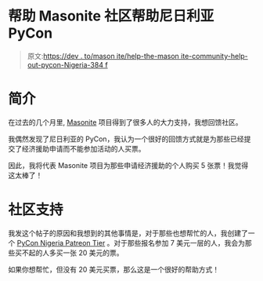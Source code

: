 # 帮助 Masonite 社区帮助尼日利亚 PyCon

> 原文:[https://dev . to/mason ite/help-the-mason ite-community-help-out-pycon-Nigeria-384 f](https://dev.to/masonite/help-the-masonite-community-help-out-pycon-nigeria-384f)

# 简介

在过去的几个月里, [Masonite](https://github.com/masoniteframework) 项目得到了很多人的大力支持，我想回馈社区。

我偶然发现了尼日利亚的 PyCon，我认为一个很好的回馈方式就是为那些已经提交了经济援助申请而不能参加活动的人买票。

因此，我将代表 Masonite 项目为那些申请经济援助的个人购买 5 张票！我觉得这太棒了！

# 社区支持

我发这个帖子的原因和我想到的其他事情是，对于那些也想帮忙的人，我创建了一个 [PyCon Nigeria Patreon Tier](https://www.patreon.com/masonite) 。对于那些报名参加 7 美元一层的人，我会为那些买不起的人多买一张 20 美元的票。

如果你想帮忙，但没有 20 美元买票，那么这是一个很好的帮助方式！